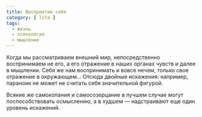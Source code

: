 ```yaml
---
title: Восприятие себя
category: [ life ]
tags:
  - жизнь
  - психология
  - мышление
---
```

Когда мы рассматриваем внешний мир, непосредственно воспринимаем не его, а его отражение в наших органах чувств и далее
в мышлении. Себя же нам воспринимать и вовсе нечем, только свое отражение в окружающем... Отсюда двойные искажения:
например, параноик не может не считать себя значительной фигурой.

Всякие же самокопания и самосозерцание в лучшем случае могут поспособствовать осмыслению, а в худшем — надстраивают еще
один уровень искажений.
